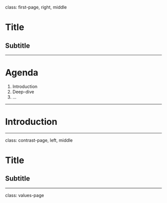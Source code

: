 class: first-page, right, middle

# Title
## Subtitle

---

# Agenda

1. Introduction
2. Deep-dive
3. ...
---

# Introduction

---
class: contrast-page, left, middle

# Title
## Subtitle

---
class: values-page
